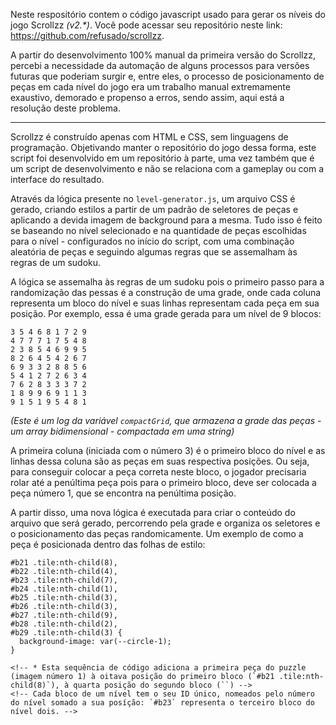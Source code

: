 Neste respositório contem o código javascript usado para gerar os níveis do jogo Scrollzz *(v2.\*)*. Você pode acessar seu repositório neste link: https://github.com/refusado/scrollzz.

A partir do desenvolvimento 100% manual da primeira versão do Scrollzz, percebi a necessidade da automação de alguns processos para versões futuras que poderiam surgir e, entre eles, o processo de posicionamento de peças em cada nível do jogo era um trabalho manual extremamente exaustivo, demorado e propenso a erros, sendo assim, aqui está a resolução deste problema.

---

Scrollzz é construído apenas com HTML e CSS, sem linguagens de programação. Objetivando manter o repositório do jogo dessa forma, este script foi desenvolvido em um repositório à parte, uma vez também que é um script de desenvolvimento e não se relaciona com a gameplay ou com a interface do resultado.

Através da lógica presente no `level-generator.js`, um arquivo CSS é gerado, criando estilos a partir de um padrão de seletores de peças e aplicando a devida imagem de background para a mesma. Tudo isso é feito se baseando no nível selecionado e na quantidade de peças escolhidas para o nível - configurados no início do script, com uma combinação aleatória de peças e seguindo algumas regras que se assemalham às regras de um sudoku.

A lógica se assemalha às regras de um sudoku pois o primeiro passo para a randomização das pessas é a construção de uma grade, onde cada coluna representa um bloco do nível e suas linhas representam cada peça em sua posição. Por exemplo, essa é uma grade gerada para um nível de 9 blocos:

```
3 5 4 6 8 1 7 2 9 
4 7 7 7 1 7 5 4 8 
2 3 8 5 4 6 9 9 5 
8 2 6 4 5 4 2 6 7 
6 9 3 3 2 8 8 5 6 
5 4 1 2 7 2 6 3 4 
7 6 2 8 3 3 3 7 2 
1 8 9 9 6 9 1 1 3 
9 1 5 1 9 5 4 8 1 
```
*(Este é um log da variável `compactGrid`, que armazena a grade das peças - um array bidimensional - compactada em uma string)*

A primeira coluna (iniciada com o número 3) é o primeiro bloco do nível e as linhas dessa coluna são as peças em suas respectiva posições. Ou seja, para conseguir colocar a peça correta neste bloco, o jogador precisaria rolar até a penúltima peça pois para o primeiro bloco, deve ser colocada a peça número 1, que se encontra na penúltima posição.

A partir disso, uma nova lógica é executada para criar o conteúdo do arquivo que será gerado, percorrendo pela grade e organiza os seletores e o posicionamento das peças randomicamente. Um exemplo de como a peça é posicionada dentro das folhas de estilo:

```
#b21 .tile:nth-child(8),
#b22 .tile:nth-child(4),
#b23 .tile:nth-child(7),
#b24 .tile:nth-child(1),
#b25 .tile:nth-child(3),
#b26 .tile:nth-child(3),
#b27 .tile:nth-child(9),
#b28 .tile:nth-child(2),
#b29 .tile:nth-child(3) {
  background-image: var(--circle-1);
}

<!-- * Esta sequência de código adiciona a primeira peça do puzzle (imagem número 1) à oitava posição do primeiro bloco (`#b21 .tile:nth-child(8)`), à quarta posição do segundo bloco (``) -->
<!-- Cada bloco de um nível tem o seu ID único, nomeados pelo número do nível somado a sua posíção: `#b23` representa o terceiro bloco do nível dois. -->